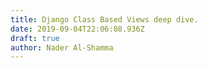 ```yaml
---
title: Django Class Based Views deep dive.
date: 2019-09-04T22:06:08.936Z
draft: true
author: Nader Al-Shamma
---
```


